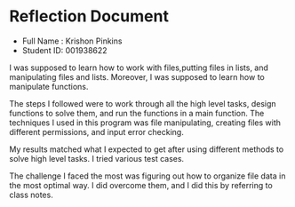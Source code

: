 # Reflection Document

* Full Name : Krishon Pinkins
* Student ID: 001938622

I was supposed to learn how to work with files,putting files in lists, and manipulating files and lists.
Moreover, I was supposed to learn how to manipulate functions.

The steps I followed were to work through all the high level tasks, design functions to solve them, and run the functions in a main function.
The techniques I used in this program was file manipulating, creating files with different permissions, and input error checking.

My results matched what I expected to get after using different methods to solve high level tasks. I tried various test cases.



The challenge I faced the most was figuring out how to organize file data in the most optimal way.
I did overcome them, and I did this by referring to class notes.





